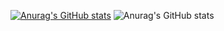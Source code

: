 [![Anurag's GitHub stats](https://github-readme-stats.vercel.app/api?username=mrrsh2000)](https://github.com/anuraghazra/github-readme-stats)
![Anurag's GitHub stats](https://github-readme-stats.vercel.app/api?username=mrrsh2000&show_icons=true&theme=gruvbox)
